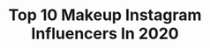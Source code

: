 ---
title: Top 10 Makeup Instagram Influencers In 2020
description: >-
  Find top makeup Instagram influencers in 2020. Most popular hashtags: #colourpop #makeup #anastasiabeverlyhills #makeuptutorial.
platform: Instagram
profiles:
  - username: "julie_love3"
    fullname: >-
      Juliet
    location: "United States"
    followers: 8750
    engagement: 1863
    commentsToLikes: 0.141864
    id: ck5zpxetbtjcl0i14dy4nezdj
    verified: false
    hashtags: ""
  - username: "alexaraemua"
    fullname: >-
      🌈Alexa Nicoletti🌈
    location: "United States"
    followers: 34678
    engagement: 810
    commentsToLikes: 0.103857
    id: ck5pxdk2pr9so0i11sk8gy9yo
    verified: false
    hashtags: "#makeuplover, #hudabeauty, #hauslabseyeliener, #hudabeautyshop"
  - username: "fakhiarif"
    fullname: >-
      Fakhia Arif| Beauty Influencer
    location: "United States"
    followers: 11733
    engagement: 1367
    commentsToLikes: 0.239167
    id: ck14l4njssu100i19kncgg6mm
    verified: false
    hashtags: "#cutcreasetutorial, #anastasiabrows, #pinklips, #tutorialmakeup"
  - username: "masa_babyyy"
    fullname: >-
      Princess Masa❤️😩
    location: "United States"
    followers: 10059
    engagement: 1324
    commentsToLikes: 0.064390
    id: ck14kzt1us5dv0i19bk9uqgda
    verified: false
    hashtags: "#itook1000pictures, #fashionnova, #stayathomechallenge, #gavemyselfaphotoshoot"
  - username: "theseatednurse"
    fullname: >-
      Andrea Dalzell
    location: "United States"
    followers: 5553
    engagement: 1563
    commentsToLikes: 0.078235
    id: ck135xn9b3rah0i19dl82lskv
    verified: false
    hashtags: "#nevergiveup, #nursingschool, #makeitanywhere, #wheelchair"
  - username: "daisymarquez_"
    fullname: >-
      DAISY MARQUEZ 🇲🇽
    location: "United States"
    followers: 1639100
    engagement: 1338
    commentsToLikes: 0.025231
    id: ck0vzkl1v9k830i19vlurpeqz
    verified: true
    hashtags: "#beautyuncomplicated, #ad, #bigbrowenergy"
  - username: "makeupbypita"
    fullname: >-
      Lupita
    location: "United States"
    followers: 137437
    engagement: 1840
    commentsToLikes: 0.083426
    id: ck0vv5hz8nn3i0i19n3s9ejgo
    verified: false
    hashtags: "#momblogger, #pregnantbelly, #instagood, #lagirlcosmetics"
  - username: "spencermakeup"
    fullname: >-
      Spencer Makeup (Adrianna) 💋
    location: "United States"
    followers: 8270
    engagement: 1651
    commentsToLikes: 0.119781
    id: ck0tyzvwsoktu0i19r7wz5hfx
    verified: false
    hashtags: "#laurag, #halloweenmakeup, #norvinanavy, #haloeyeshadow"
  - username: "itskitsovain"
    fullname: >-
      👄Miss Kitty Sovain👄
    location: "United States"
    followers: 622136
    engagement: 824
    commentsToLikes: 0.027829
    id: ck0tw32q1dt850i19k2v9fwwf
    verified: false
    hashtags: "#whatdidkittydonow, #sovainbeauty, #ilovemesomeme, #selfloveisthebestlove"
  - username: "maltanska_"
    fullname: >-
      💄Malwina 💄
    location: "United Kingdom"
    followers: 7885
    engagement: 1677
    commentsToLikes: 0.167492
    id: ck135bzbc0q440i19hx8ps58b
    verified: false
    hashtags: "#sparkles, #miyosisters, #houseoflashes, #details"
---